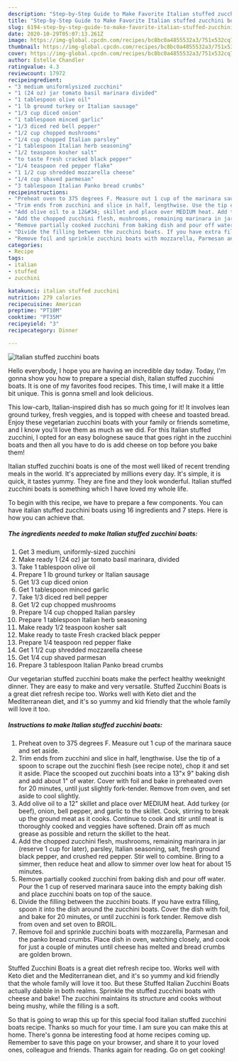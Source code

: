 ```yaml
---
description: "Step-by-Step Guide to Make Favorite Italian stuffed zucchini boats"
title: "Step-by-Step Guide to Make Favorite Italian stuffed zucchini boats"
slug: 6194-step-by-step-guide-to-make-favorite-italian-stuffed-zucchini-boats
date: 2020-10-29T05:07:13.261Z
image: https://img-global.cpcdn.com/recipes/bc8bc0a4855532a3/751x532cq70/italian-stuffed-zucchini-boats-recipe-main-photo.jpg
thumbnail: https://img-global.cpcdn.com/recipes/bc8bc0a4855532a3/751x532cq70/italian-stuffed-zucchini-boats-recipe-main-photo.jpg
cover: https://img-global.cpcdn.com/recipes/bc8bc0a4855532a3/751x532cq70/italian-stuffed-zucchini-boats-recipe-main-photo.jpg
author: Estelle Chandler
ratingvalue: 4.3
reviewcount: 17972
recipeingredient:
- "3 medium uniformlysized zucchini"
- "1 (24 oz) jar tomato basil marinara divided"
- "1 tablespoon olive oil"
- "1 lb ground turkey or Italian sausage"
- "1/3 cup diced onion"
- "1 tablespoon minced garlic"
- "1/3 diced red bell pepper"
- "1/2 cup chopped mushrooms"
- "1/4 cup chopped Italian parsley"
- "1 tablespoon Italian herb seasoning"
- "1/2 teaspoon kosher salt"
- "to taste Fresh cracked black pepper"
- "1/4 teaspoon red pepper flake"
- "1 1/2 cup shredded mozzarella cheese"
- "1/4 cup shaved parmesan"
- "3 tablespoon Italian Panko bread crumbs"
recipeinstructions:
- "Preheat oven to 375 degrees F. Measure out 1 cup of the marinara sauce and set aside."
- "Trim ends from zucchini and slice in half, lengthwise. Use the tip of a spoon to scrape out the zucchini flesh (see recipe note), chop it and set it aside. Place the scooped out zucchini boats into a 13&#34;x 9&#34; baking dish and add about 1&#34; of water. Cover with foil and bake in preheated oven for 20 minutes, until just slightly fork-tender. Remove from oven, and set aside to cool slightly."
- "Add olive oil to a 12&#34; skillet and place over MEDIUM heat. Add turkey (or beef), onion, bell pepper, and garlic to the skillet. Cook, stirring to break up the ground meat as it cooks. Continue to cook and stir until meat is thoroughly cooked and veggies have softened. Drain off as much grease as possible and return the skillet to the heat."
- "Add the chopped zucchini flesh, mushrooms, remaining marinara in jar (reserve 1 cup for later), parsley, Italian seasoning, salt, fresh ground black pepper, and crushed red pepper. Stir well to combine. Bring to a simmer, then reduce heat and allow to simmer over low heat for about 15 minutes."
- "Remove partially cooked zucchini from baking dish and pour off water. Pour the 1 cup of reserved marinara sauce into the empty baking dish and place zucchini boats on top of the sauce."
- "Divide the filling between the zucchini boats. If you have extra filling, spoon it into the dish around the zucchini boats. Cover the dish with foil, and bake for 20 minutes, or until zucchini is fork tender. Remove dish from oven and set oven to BROIL."
- "Remove foil and sprinkle zucchini boats with mozzarella, Parmesan and the panko bread crumbs. Place dish in oven, watching closely, and cook for just a couple of minutes until cheese has melted and bread crumbs are golden brown."
categories:
- Recipe
tags:
- italian
- stuffed
- zucchini

katakunci: italian stuffed zucchini 
nutrition: 279 calories
recipecuisine: American
preptime: "PT10M"
cooktime: "PT35M"
recipeyield: "3"
recipecategory: Dinner

---
```



![Italian stuffed zucchini boats](https://img-global.cpcdn.com/recipes/bc8bc0a4855532a3/751x532cq70/italian-stuffed-zucchini-boats-recipe-main-photo.jpg)

Hello everybody, I hope you are having an incredible day today. Today, I'm gonna show you how to prepare a special dish, italian stuffed zucchini boats. It is one of my favorites food recipes. This time, I will make it a little bit unique. This is gonna smell and look delicious.

This low-carb, Italian-inspired dish has so much going for it! It involves lean ground turkey, fresh veggies, and is topped with cheese and toasted bread. Enjoy these vegetarian zucchini boats with your family or friends sometime, and I know you&#39;ll love them as much as we did. For this Italian stuffed zucchini, I opted for an easy bolognese sauce that goes right in the zucchini boats and then all you have to do is add cheese on top before you bake them!

Italian stuffed zucchini boats is one of the most well liked of recent trending meals in the world. It's appreciated by millions every day. It's simple, it is quick, it tastes yummy. They are fine and they look wonderful. Italian stuffed zucchini boats is something which I have loved my whole life.


To begin with this recipe, we have to prepare a few components. You can have italian stuffed zucchini boats using 16 ingredients and 7 steps. Here is how you can achieve that.

<!--inarticleads1-->

##### The ingredients needed to make Italian stuffed zucchini boats:

1. Get 3 medium, uniformly-sized zucchini
1. Make ready 1 (24 oz) jar tomato basil marinara, divided
1. Take 1 tablespoon olive oil
1. Prepare 1 lb ground turkey or Italian sausage
1. Get 1/3 cup diced onion
1. Get 1 tablespoon minced garlic
1. Take 1/3 diced red bell pepper
1. Get 1/2 cup chopped mushrooms
1. Prepare 1/4 cup chopped Italian parsley
1. Prepare 1 tablespoon Italian herb seasoning
1. Make ready 1/2 teaspoon kosher salt
1. Make ready to taste Fresh cracked black pepper
1. Prepare 1/4 teaspoon red pepper flake
1. Get 1 1/2 cup shredded mozzarella cheese
1. Get 1/4 cup shaved parmesan
1. Prepare 3 tablespoon Italian Panko bread crumbs


Our vegetarian stuffed zucchini boats make the perfect healthy weeknight dinner. They are easy to make and very versatile. Stuffed Zucchini Boats is a great diet refresh recipe too. Works well with Keto diet and the Mediterranean diet, and it&#39;s so yummy and kid friendly that the whole family will love it too. 

<!--inarticleads2-->

##### Instructions to make Italian stuffed zucchini boats:

1. Preheat oven to 375 degrees F. Measure out 1 cup of the marinara sauce and set aside.
1. Trim ends from zucchini and slice in half, lengthwise. Use the tip of a spoon to scrape out the zucchini flesh (see recipe note), chop it and set it aside. Place the scooped out zucchini boats into a 13&#34;x 9&#34; baking dish and add about 1&#34; of water. Cover with foil and bake in preheated oven for 20 minutes, until just slightly fork-tender. Remove from oven, and set aside to cool slightly.
1. Add olive oil to a 12&#34; skillet and place over MEDIUM heat. Add turkey (or beef), onion, bell pepper, and garlic to the skillet. Cook, stirring to break up the ground meat as it cooks. Continue to cook and stir until meat is thoroughly cooked and veggies have softened. Drain off as much grease as possible and return the skillet to the heat.
1. Add the chopped zucchini flesh, mushrooms, remaining marinara in jar (reserve 1 cup for later), parsley, Italian seasoning, salt, fresh ground black pepper, and crushed red pepper. Stir well to combine. Bring to a simmer, then reduce heat and allow to simmer over low heat for about 15 minutes.
1. Remove partially cooked zucchini from baking dish and pour off water. Pour the 1 cup of reserved marinara sauce into the empty baking dish and place zucchini boats on top of the sauce.
1. Divide the filling between the zucchini boats. If you have extra filling, spoon it into the dish around the zucchini boats. Cover the dish with foil, and bake for 20 minutes, or until zucchini is fork tender. Remove dish from oven and set oven to BROIL.
1. Remove foil and sprinkle zucchini boats with mozzarella, Parmesan and the panko bread crumbs. Place dish in oven, watching closely, and cook for just a couple of minutes until cheese has melted and bread crumbs are golden brown.


Stuffed Zucchini Boats is a great diet refresh recipe too. Works well with Keto diet and the Mediterranean diet, and it&#39;s so yummy and kid friendly that the whole family will love it too. But these Stuffed Italian Zucchini Boats actually dabble in both realms. Sprinkle the stuffed zucchini boats with cheese and bake! The zucchini maintains its structure and cooks without being mushy, while the filling is a soft. 

So that is going to wrap this up for this special food italian stuffed zucchini boats recipe. Thanks so much for your time. I am sure you can make this at home. There's gonna be interesting food at home recipes coming up. Remember to save this page on your browser, and share it to your loved ones, colleague and friends. Thanks again for reading. Go on get cooking!

